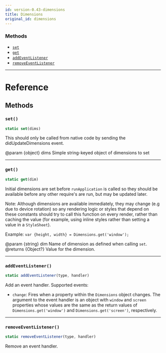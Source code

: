 ```yaml
---
id: version-0.43-dimensions
title: Dimensions
original_id: dimensions
---
```




### Methods

- [`set`](dimensions.md#set)
- [`get`](dimensions.md#get)
- [`addEventListener`](dimensions.md#addeventlistener)
- [`removeEventListener`](dimensions.md#removeeventlistener)




---

# Reference

## Methods

### `set()`

```javascript
static set(dims)
```


This should only be called from native code by sending the
didUpdateDimensions event.

@param {object} dims Simple string-keyed object of dimensions to set




---

### `get()`

```javascript
static get(dim)
```


Initial dimensions are set before `runApplication` is called so they should
be available before any other require's are run, but may be updated later.

Note: Although dimensions are available immediately, they may change (e.g
due to device rotation) so any rendering logic or styles that depend on
these constants should try to call this function on every render, rather
than caching the value (for example, using inline styles rather than
setting a value in a `StyleSheet`).

Example: `var {height, width} = Dimensions.get('window');`

@param {string} dim Name of dimension as defined when calling `set`.
@returns {Object?} Value for the dimension.




---

### `addEventListener()`

```javascript
static addEventListener(type, handler)
```


Add an event handler. Supported events:

- `change`: Fires when a property within the `Dimensions` object changes. The argument
  to the event handler is an object with `window` and `screen` properties whose values
  are the same as the return values of `Dimensions.get('window')` and
  `Dimensions.get('screen')`, respectively.




---

### `removeEventListener()`

```javascript
static removeEventListener(type, handler)
```


Remove an event handler.




